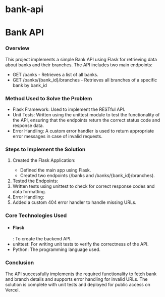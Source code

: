 # bank-api
<h1>Bank API</h1>
<h3>Overview</h3>
<p>This project implements a simple Bank API using Flask for retrieving data about banks and their branches. The API includes two main endpoints:</p>
<ul>
<li>GET /banks - Retrieves a list of all banks.</li>
<li>GET /banks/{bank_id}/branches - Retrieves all branches of a specific bank by bank_id</li>
</ul>
<h3>Method Used to Solve the Problem</h3>
<ul>
<li>Flask Framework: Used to implement the RESTful API.</li>
<li>Unit Tests: Written using the unittest module to test the functionality of the API, ensuring that the endpoints return the correct status code and response data.</li>
<li>Error Handling: A custom error handler is used to return appropriate error messages in case of invalid requests.</li>
</ul>
<h3>Steps to Implement the Solution</h3>
<ol>
<li>Created the Flask Application:</li>
<ul>
<li>Defined the main app using Flask.</li>
<li>Created two endpoints (/banks and /banks/{bank_id}/branches).</li>
</ul>
<li>Tested the Endpoints:</li>
<li>Written tests using unittest to check for correct response codes and data formatting.</li>
<li>Error Handling:</li>
<li>Added a custom 404 error handler to handle missing URLs.</li>
</ol>
<h3>Core Technologies Used</h3>
<ul>
<li><h4>Flask</h4>: To create the backend API.</li>
<li>unittest: For writing unit tests to verify the correctness of the API.</li>
<li>Python: The programming language used.</li>
</ul>
<h3>Conclusion</h3>
<p>The API successfully implements the required functionality to fetch bank and branch details and supports error handling for invalid URLs. The solution is complete with unit tests and deployed for public access on Vercel.</p>